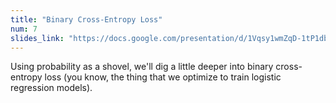 ```yaml
---
title: "Binary Cross-Entropy Loss"
num: 7
slides_link: "https://docs.google.com/presentation/d/1Vqsy1wmZqD-1tP1dbleiJRG0irw1Or_TZ5rEMOcNnxk/"
---
```


Using probability as a shovel, we'll dig a little deeper into binary cross-entropy loss (you know, the thing that we optimize to train logistic regression models).
